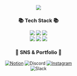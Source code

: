 <div align=center>
<img src="https://capsule-render.vercel.app/api?type=waving&color=timeAuto&height=200&section=header&text=SUNJIHEE&fontSize=75" />
	
	
</div>
<div align=center>
	<h3>📚 Tech Stack 📚</h3> 
	
	
</div>
<div align="center">
	<img src="https://img.shields.io/badge/Python-3776AB?style=flat-square&logo=python&logoColor=white" />
	<img src="https://img.shields.io/badge/sqlite-4479A1?style=flat&logo=MySQL&logoColor=white" />
	<img src="https://img.shields.io/badge/sqlite-003B57?style=flat&logo=sqlite&logoColor=white" />
<div align="center">
	<img src="https://img.shields.io/badge/R-276DC3?style=flat&logo=R&logoColor=white" />
	<img src="https://img.shields.io/badge/postgresql-4169E1?style=flat&logo=postgresql&logoColor=white" />
	<img src="https://img.shields.io/badge/Docker-2496ED?style=flat&logo=Docker&logoColor=white" />
	
	
	
	
</div>
<div align=center>
	<h3>🎨 SNS & Portfolio 🎨</h3>
	
	
</div>
<div align=center>
	<a href = "https://flawless-radon-9b5.notion.site/Data-Scientist-c748abbb1c3f432cb69ca97f86a42ad6?pvs=4"> 
		<img alt="Notion" src ="https://img.shields.io/badge/Portfolio-%23000000.svg?style=for-the-badge&logo=notion&logoColor=white"/></a>
	</a>
	<img alt="Discord" src ="https://img.shields.io/badge/선지희%231561-%237289DA.svg?style=for-the-badge&logo=discord&logoColor=white"/>
	</a>
	<a href = "https://www.instagram.com/mean.___.happy/?igshid=MmIzYWVlNDQ5Yg%3D%3D"> 
		<img alt="Instagram" src ="https://img.shields.io/badge/Instagram-%23E4405F.svg?style=for-the-badge&logo=Instagram&logoColor=white"/></a>
	</a>
<div align="center">
 	<img alt="Slack" src ="https://img.shields.io/badge/선지희-%234A154B.svg?style=for-the-badge&logo=Slack&logoColor=white"/>
	</a>
 
	
</div>
<br>
<div align=center>
	
<!--
**SUNJIHEE/SUNJIHEE** is a ✨ _special_ ✨ repository because its `README.md` (this file) appears on your GitHub profile.

Here are some ideas to get you started:

- 🔭 I’m currently working on ...
- 🌱 I’m currently learning ...
- 👯 I’m looking to collaborate on ...
- 🤔 I’m looking for help with ...
- 💬 Ask me about ...
- 📫 How to reach me: ...
- 😄 Pronouns: ...
- ⚡ Fun fact: ...
-->

